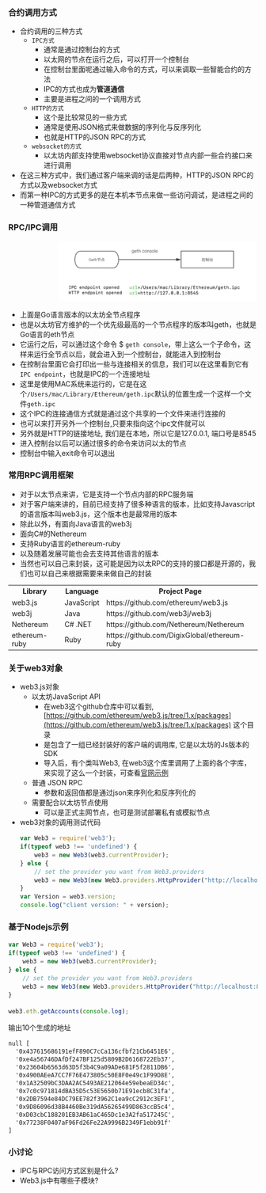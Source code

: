 ### 合约调用方式

- 合约调用的三种方式
    * `IPC方式`
        * 通常是通过控制台的方式
        * 以太网的节点在运行之后，可以打开一个控制台
        * 在控制台里面呢通过输入命令的方式，可以来调取一些智能合约的方法
        * IPC的方式也成为**管道通信**
        * 主要是进程之间的一个调用方式
    * `HTTP的方式`
        * 这个是比较常见的一些方式
        * 通常是使用JSON格式来做数据的序列化与反序列化
        * 也就是HTTP的JSON RPC的方式
    * `websocket的方式`
        * 以太坊内部支持使用websocket协议直接对节点内部一些合约接口来进行调用
- 在这三种方式中，我们通过客户端来调的话是后两种，HTTP的JSON RPC的方式以及websocket方式
- 而第一种IPC的方式更多的是在本机本节点来做一些访问调试，是进程之间的一种管道通信方式

### RPC/IPC调用

<div align="left" style="margin-left:100px">
    <img width="400" src="./screenshot/28.jpg" />
</div>

- 上面是Go语言版本的以太坊全节点程序
- 也是以太坊官方维护的一个优先级最高的一个节点程序的版本叫geth，也就是Go语言的eth节点
- 它运行之后，可以通过这个命令 $ `geth console`，带上这么一个子命令，这样来运行全节点以后，就会进入到一个控制台，就能进入到控制台
- 在控制台里面它会打印出一些与连接相关的信息，我们可以在这里看到它有 `IPC endpoint`，也就是IPC的一个连接地址
- 这里是使用MAC系统来运行的，它是在这个`/Users/mac/Library/Ethereum/geth.ipc`默认的位置生成一个这样一个文件`geth.ipc`
- 这个IPC的连接通信方式就是通过这个共享的一个文件来进行连接的
- 也可以来打开另外一个控制台,只要来指向这个ipc文件就可以
- 另外就是HTTP的链接地址, 我们是在本地，所以它是127.0.0.1, 端口号是8545
- 进入控制台以后可以通过很多的命令来访问以太的节点
- 控制台中输入exit命令可以退出

### 常用RPC调用框架

- 对于以太节点来讲，它是支持一个节点内部的RPC服务端
- 对于客户端来讲的，目前已经支持了很多种语言的版本，比如支持Javascript的语言版本叫web3.js，这个版本也是最常用的版本
- 除此以外，有面向Java语言的web3j
- 面向C#的Nethereum
- 支持Ruby语言的ethereum-ruby
- 以及随着发展可能也会去支持其他语言的版本
- 当然也可以自己来封装，这可能是因为以太RPC的支持的接口都是开源的，我们也可以自己来根据需要来来做自己的封装

<table>
    <tr>
        <th>Library</th>
        <th>Language</th>
        <th>Project Page</th>
    </tr>
    <tr>
        <td>web3.js</td>
        <td>JavaScript</td>
        <td>https://github.com/ethereum/web3.js</td>
    </tr>
    <tr>
        <td>web3j</td>
        <td>Java</td>
        <td>https://github.com/web3j/web3j</td>
    </tr>
    <tr>
        <td>Nethereum</td>
        <td>C# .NET</td>
        <td>https://github.com/Nethereum/Nethereum</td>
    </tr>
     <tr>
        <td>ethereum-ruby</td>
        <td>Ruby</td>
        <td>https://github.com/DigixGlobal/ethereum-ruby</td>
    </tr>
</table>

### 关于web3对象

- web3.js对象
    * 以太坊JavaScript API
        * 在web3这个github仓库中可以看到, [https://github.com/ethereum/web3.js/tree/1.x/packages](https://github.com/ethereum/web3.js/tree/1.x/packages) 这个目录
        * 是包含了一组已经封装好的客户端的调用库, 它是以太坊的Js版本的SDK
        * 导入后，有个类叫Web3, 在web3这个库里调用了上面的各个字库，来实现了这么一个封装，可查看[官网示例](https://github.com/ethereum/web3.js/blob/1.x/packages/web3/src/index.js)
    * 普通 JSON RPC 
        * 参数和返回值都是通过json来序列化和反序列化的
    * 需要配合以太坊节点使用
        * 可以是正式主网节点，也可是测试部署私有或模拟节点
- web3对象的调用测试代码
    ```js
    var Web3 = require('web3');
    if(typeof web3 !== 'undefined') {
        web3 = new Web3(web3.currentProvider);
    } else {
        // set the provider you want from Web3.providers
        web3 = new Web3(new Web3.providers.HttpProvider("http://localhost:8545"));
    }
    var Version = web3.version;
    console.log("client version: " + version);
    ```

### 基于Nodejs示例

```js
var Web3 = require('web3');
if(typeof web3 !== 'undefined') {
    web3 = new Web3(web3.currentProvider);
} else {
    // set the provider you want from Web3.providers
    web3 = new Web3(new Web3.providers.HttpProvider("http://localhost:8545"));
}

web3.eth.getAccounts(console.log);
```

输出10个生成的地址

```shell
null [
  '0x437615686191efF890C7cCa136cfbf21Cb6451E6',
  '0xe4a56746DAfDf247BF125d5809B2D6168722Eb37',
  '0x23604b6563d63D5f3b4C9a09ADe681F5f2811DB6',
  '0x4900AEeA7CC7F76E473805c50E8F0e49c1F99D8E',
  '0x1A32509bC3DAA2AC5493AE212064e59ebeaED34c',
  '0x7c0c971814dBA35D5c53E5650b71E91ecb8C31fa',
  '0x2DB7594e84DC79EE782f3962C1ea9cC2912c3EF1',
  '0x9D86096d38B4460Be319dA56265499D863ccB5c4',
  '0xD03cbC188201EB3AB61aC465Dc1e3A2fa517245C',
  '0x77238F0407aF96Fd26Fe22A9996B2349F1ebb91f'
]
```

### 小讨论

- IPC与RPC访问方式区别是什么?
- Web3.js中有哪些子模块?